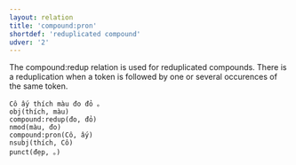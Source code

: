 ```yaml
---
layout: relation
title: 'compound:pron'
shortdef: 'reduplicated compound'
udver: '2'
---
```


The compound:redup relation is used for reduplicated compounds. 
There is a reduplication when a token is followed by one or several occurences of the same token. 


~~~ sdparse
Cô ấy thích màu đo đỏ 。
obj(thích, màu)
compound:redup(đo, đỏ)
nmod(màu, đo)
compound:pron(Cô, ấy)
nsubj(thích, Cô)
punct(đẹp, 。)
~~~

<!-- Interlanguage links updated Po lis 14 15:35:16 CET 2022 -->
